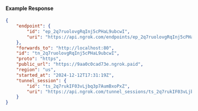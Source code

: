 <!-- Code generated for API Clients. DO NOT EDIT. -->

#### Example Response

```json
{
	"endpoint": {
		"id": "ep_2q7ruolovgRqInj5cPHaL9ubcwI",
		"uri": "https://api.ngrok.com/endpoints/ep_2q7ruolovgRqInj5cPHaL9ubcwI"
	},
	"forwards_to": "http://localhost:80",
	"id": "tn_2q7ruolovgRqInj5cPHaL9ubcwI",
	"proto": "https",
	"public_url": "https://9aa0c0cad73e.ngrok.paid",
	"region": "us",
	"started_at": "2024-12-12T17:31:19Z",
	"tunnel_session": {
		"id": "ts_2q7rukIF03vLjbq3p7AumBxoPxZ",
		"uri": "https://api.ngrok.com/tunnel_sessions/ts_2q7rukIF03vLjbq3p7AumBxoPxZ"
	}
}
```

